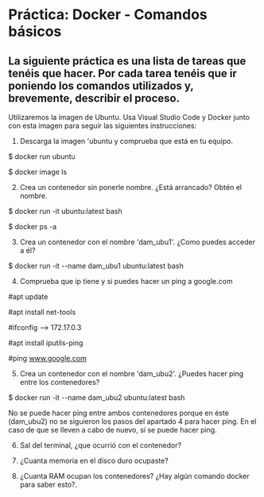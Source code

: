 # Práctica: Docker - Comandos básicos

## La siguiente práctica es una lista de tareas que tenéis que hacer. Por cada tarea tenéis que ir poniendo los comandos utilizados y, brevemente, describir el proceso.


Utilizaremos la imagen de Ubuntu. Usa Visual Studio Code y Docker junto con esta imagen para seguir las siguientes instrucciones:

1. Descarga la imagen 'ubuntu y comprueba que está en tu equipo.

$ docker run ubuntu

$ docker image ls

2. Crea un contenedor sin ponerle nombre. ¿Está arrancado? Obtén el nombre.

$ docker run -it ubuntu:latest bash

$ docker ps -a

3. Crea un contenedor con el nombre 'dam_ubu1'. ¿Como puedes acceder a él?

$ docker run -it --name dam_ubu1 ubuntu:latest bash


4. Comprueba que ip tiene y si puedes hacer un ping a google.com

#apt update

#apt install net-tools

#ifconfig --> 172.17.0.3


#apt install iputils-ping

#ping www.google.com

5. Crea un contenedor con el nombre 'dam_ubu2'. ¿Puedes hacer ping entre los contenedores?

$ docker run -it --name dam_ubu2 ubuntu:latest bash

No se puede hacer ping entre ambos contenedores porque en éste (dam_ubu2) no se siguieron los pasos del apartado 4 para hacer ping. En el caso de que se lleven a cabo de nuevo, sí se puede hacer ping.

6. Sal del terminal, ¿que ocurrió con el contenedor?

7. ¿Cuanta memoria en el disco duro ocupaste?

8. ¿Cuanta RAM ocupan los contenedores? ¿Hay algún comando docker para saber esto?.
